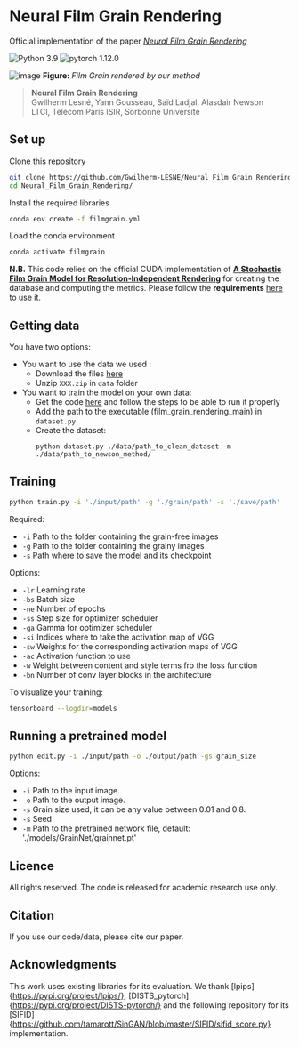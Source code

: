 # Neural Film Grain Rendering

Official implementation of the paper [*Neural Film Grain Rendering*](https://hal.science/hal-04667141)

![Python 3.9](https://img.shields.io/badge/Python-3.9-yellow.svg)
![pytorch 1.12.0](https://img.shields.io/badge/Pytorch-1.12.0-blue.svg)

![image](./images/teaser.png)
**Figure:** *Film Grain rendered by our method*

> **Neural Film Grain Rendering** <br>
>  Gwilherm Lesné, Yann Gousseau, Saïd Ladjal, Alasdair Newson <br>
>  LTCI, Télécom Paris 
>  ISIR, Sorbonne Université<br>

## Set up

Clone this repository
```bash
git clone https://github.com/Gwilherm-LESNE/Neural_Film_Grain_Rendering.git
cd Neural_Film_Grain_Rendering/
```

Install the required libraries
```bash
conda env create -f filmgrain.yml
```

Load the conda environment
```bash
conda activate filmgrain
```
**N.B.** This code relies on the official CUDA implementation of [**A Stochastic Film Grain Model for Resolution‐Independent Rendering**](https://onlinelibrary.wiley.com/doi/10.1111/cgf.13159) for creating the database and computing the metrics. Please follow the **requirements** [here](https://github.com/alasdairnewson/film_grain_rendering_gpu) to use it.

## Getting data

You have two options: 
- You want to use the data we used :
  - Download the files [here](XXX)
  - Unzip `XXX.zip` in `data` folder
- You want to train the model on your own data:
  - Get the code [here](https://github.com/alasdairnewson/film_grain_rendering_gpu) and follow the steps to be able to run it properly
  - Add the path to the executable (film_grain_rendering_main) in `dataset.py`
  - Create the dataset:
    ```
    python dataset.py ./data/path_to_clean_dataset -m ./data/path_to_newson_method/
    ```

## Training

```bash
python train.py -i './input/path' -g './grain/path' -s './save/path'
```
Required:
  - `-i` Path to the folder containing the grain-free images
  - `-g` Path to the folder containing the grainy images
  - `-s` Path where to save the model and its checkpoint

Options:
  - `-lr` Learning rate
  - `-bs` Batch size
  - `-ne` Number of epochs
  - `-ss` Step size for optimizer scheduler
  - `-ga` Gamma for optimizer scheduler
  - `-si` Indices where to take the activation map of VGG
  - `-sw` Weights for the corresponding activation maps of VGG
  - `-ac` Activation function to use
  - `-w` Weight between content and style terms fro the loss function
  - `-bn` Number of conv layer blocks in the architecture

To visualize your training:
```bash
tensorboard --logdir=models
```

## Running a pretrained model

```bash
python edit.py -i ./input/path -o ./output/path -gs grain_size
```
Options:
  - `-i` Path to the input image.
  - `-o` Path to the output image.
  - `-s` Grain size used, it can be any value between 0.01 and 0.8.
  - `-s` Seed
  - `-m` Path to the pretrained network file, default: './models/GrainNet/grainnet.pt'

## Licence

All rights reserved. The code is released for academic research use only.

## Citation

If you use our code/data, please cite our paper.

## Acknowledgments

This work uses existing libraries for its evaluation.
We thank [lpips]{https://pypi.org/project/lpips/}, [DISTS_pytorch]{https://pypi.org/project/DISTS-pytorch/} and the following repository for its [SIFID]{https://github.com/tamarott/SinGAN/blob/master/SIFID/sifid_score.py} implementation.
